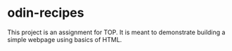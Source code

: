 # odin-recipes

This project is an assignment for TOP. It is meant to demonstrate building a simple webpage
using basics of HTML. 
